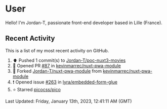 # User

Hello! I'm Jordan-T, passionate front-end developer based in Lille (France).

## Recent Activity

This is a list of my most recent activity on GitHub.

<!--RECENT_ACTIVITY:start-->
1. ⬆️ Pushed 1 commit(s) to [Jordan-T/poc-nuxt3-movies](https://github.com/Jordan-T/poc-nuxt3-movies)
2. 💪 Opened PR [#87](https://github.com/kevinmarrec/nuxt-pwa-module/pull/87) in [kevinmarrec/nuxt-pwa-module](https://github.com/kevinmarrec/nuxt-pwa-module)
3. 🔱 Forked [Jordan-T/nuxt-pwa-module](https://github.com/Jordan-T/nuxt-pwa-module) from [kevinmarrec/nuxt-pwa-module](https://github.com/kevinmarrec/nuxt-pwa-module)
4. ❗️ Opened issue [#263](https://github.com/lyra/embedded-form-glue/issues/263) in [lyra/embedded-form-glue](https://github.com/lyra/embedded-form-glue)
5. ⭐ Starred [picocss/pico](https://github.com/picocss/pico)
<!--RECENT_ACTIVITY:end-->

<!--RECENT_ACTIVITY:last_update-->
Last Updated: Friday, January 13th, 2023, 12:41:11 AM (GMT)
<!--RECENT_ACTIVITY:last_update_end-->
